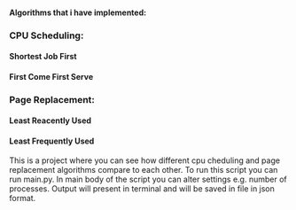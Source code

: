 #### Algorithms that i have implemented:
### CPU Scheduling:
#### Shortest Job First
#### First Come First Serve
### Page Replacement:
#### Least Reacently Used
#### Least Frequently Used

This is a project where you can see how different cpu cheduling and page replacement algorithms compare to each other.
To run this script you can run main.py.
In main body of the script you can alter settings e.g. number of processes.
Output will present in terminal and will be saved in file in json format.
